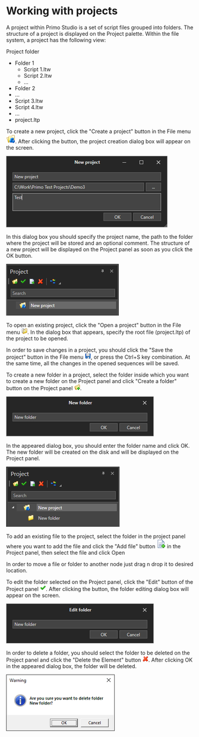 # Working with projects

A project within Primo Studio is a set of script files grouped into folders. The structure of a project is displayed on the Project palette. Within the file system, a project has the following view:

Project folder

* Folder 1
  * Script 1.ltw
  * Script 2.ltw
  * …
* Folder 2
* …
* Script 3.ltw
* Script 4.ltw
* …
* project.ltp

To create a new project, click the "Create a project" button in the File menu ![](<../.gitbook/assets/0 (40).png>). After clicking the button, the project creation dialog box will appear on the screen.

![](<../.gitbook/assets/1 (55).png>)

In this dialog box you should specify the project name, the path to the folder where the project will be stored and an optional comment. The structure of a new project will be displayed on the Project panel as soon as you click the OK button.

![](<../.gitbook/assets/2 (11).png>)

To open an existing project, click the "Open a project" button in the File menu ![](<../.gitbook/assets/3 (12).png>). In the dialog box that appears, specify the root file (project.ltp) of the project to be opened.

In order to save changes in a project, you should click the "Save the project" button in the File menu ![](<../.gitbook/assets/4 (9).png>), or press the Ctrl+S key combination. At the same time, all the changes in the opened sequences will be saved.

To create a new folder in a project, select the folder inside which you want to create a new folder on the Project panel and click "Create a folder" button on the Project panel ![](<../.gitbook/assets/5 (11).png>).

![](<../.gitbook/assets/6 (7).png>)

In the appeared dialog box, you should enter the folder name and click OK. The new folder will be created on the disk and will be displayed on the Project panel.

![](<../.gitbook/assets/7 (7).png>)

To add an existing file to the project, select the folder in the project panel where you want to add the file and click  the "Add file" button <img src="../.gitbook/assets/0 (128).png" alt="" data-size="line"> in the Project panel, then select the file and click Open

In order to move a file or folder to another node just drag n drop it to desired location.

To edit the folder selected on the Project panel, click the "Edit" button of the Project panel ![](<../.gitbook/assets/8 (4).png>). After clicking the button, the folder editing dialog box will appear on the screen.

![](<../.gitbook/assets/9 (2).png>)

In order to delete a folder, you should select the folder to be deleted on the Project panel and click the "Delete the Element" button ![](<../.gitbook/assets/10 (3).png>). After clicking OK in the appeared dialog box, the folder will be deleted.

![](<../.gitbook/assets/11 (4).png>)
